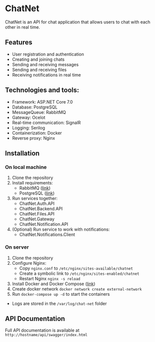 # ChatNet
ChatNet is an API for chat application that allows users to chat with each other in real time.

## Features
- User registration and authentication
- Creating and joining chats
- Sending and receiving messages
- Sending and receiving files
- Receiving notifications in real time

## Technologies and tools:
- Framework: ASP.NET Core 7.0
- Database: PostgreSQL
- MessageQueue: RabbitMQ
- Gateway: Ocelot
- Real-time communication: SignalR
- Logging: Serilog
- Containerization: Docker
- Reverse proxy: Nginx

## Installation
### On local machine
1. Clone the repository
2. Install requirements:
    - RabbitMQ ([link](https://www.rabbitmq.com/download.html))
    - PostgreSQL ([link](https://www.postgresql.org/download/))
3. Run services together:
    - ChatNet.Auth.API
    - ChatNet.Backend.API
    - ChatNet.Files.API
    - ChatNet.Gateway
    - ChatNet.Notification.API
4. (Optional) Run service to work with notifications:
    - ChatNet.Notifications.Client
### On server
1. Clone the repository
2. Configure Nginx:
    - Copy `nginx.conf` to `/etc/nginx/sites-available/chatnet`
    - Create a symbolic link to `/etc/nginx/sites-enabled/chatnet`
    - Restart Nginx `nginx -s reload`
3. Install Docker and Docker Compose ([link](https://docs.docker.com/engine/install/ubuntu/))
4. Create docker network `docker network create external-network`
5. Run `docker-compose up -d` to start the containers
- Logs are stored in the `/var/log/chat-net` folder

## API Documentation
Full API documentation is available at `http://hostname/api/swagger/index.html`